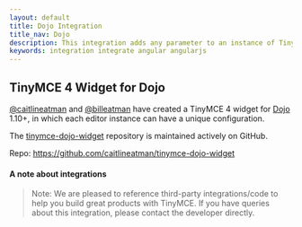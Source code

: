 ```yaml
---
layout: default
title: Dojo Integration
title_nav: Dojo
description: This integration adds any parameter to an instance of TinyMCE 4 in Dojo.
keywords: integration integrate angular angularjs
---
```


## TinyMCE 4 Widget for Dojo

[@caitlineatman](https://github.com/caitlineatman) and [@billeatman](https://github.com/billeatman) have created a TinyMCE 4 widget for [Dojo](https://dojotoolkit.org/) 1.10+, in which each editor instance can have a unique configuration.

The  [tinymce-dojo-widget](https://github.com/caitlineatman/tinymce-dojo-widget) repository is maintained actively on GitHub.

Repo: https://github.com/caitlineatman/tinymce-dojo-widget

#### A note about integrations

> Note:  We are pleased to reference third-party integrations/code to help you build great products with TinyMCE. If you have queries about this integration, please contact the developer directly.
